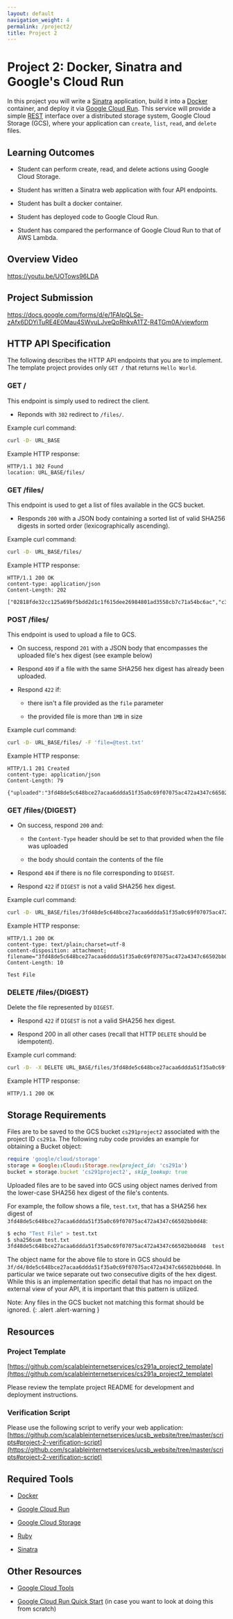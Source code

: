 ```yaml
---
layout: default
navigation_weight: 4
permalink: /project2/
title: Project 2
---
```


# Project 2: Docker, Sinatra and Google's Cloud Run

In this project you will write a [Sinatra](http://sinatrarb.com/) application,
build it into a [Docker](https://www.docker.com/products/docker-desktop)
container, and deploy it via [Google Cloud
Run](https://cloud.google.com/run/). This service will provide a simple
[REST](https://www.codecademy.com/articles/what-is-rest) interface over a
distributed storage system, Google Cloud Storage (GCS), where your application
can `create`, `list`, `read`, and `delete` files.

## Learning Outcomes

- Student can perform create, read, and delete actions using Google Cloud
  Storage.

- Student has written a Sinatra web application with four API endpoints.

- Student has built a docker container.

- Student has deployed code to Google Cloud Run.

- Student has compared the performance of Google Cloud Run to that of AWS
  Lambda.

## Overview Video

<https://youtu.be/UOTows96LDA>

## Project Submission

<https://docs.google.com/forms/d/e/1FAIpQLSe-zAfx6DDYiTuRE4E0Mau4SWvuLJveQoRhkvA1TZ-R4TGm0A/viewform>

## HTTP API Specification

The following describes the HTTP API endpoints that you are to implement. The
template project provides only `GET /` that returns `Hello World`.

### GET /

This endpoint is simply used to redirect the client.

- Reponds with `302` redirect to `/files/`.

Example curl command:

```sh
curl -D- URL_BASE
```

Example HTTP response:

```http
HTTP/1.1 302 Found
location: URL_BASE/files/
```

### GET /files/

This endpoint is used to get a list of files available in the GCS bucket.

- Responds `200` with a JSON body containing a sorted list of valid SHA256
  digests in sorted order (lexicographically ascending).

Example curl command:

```sh
curl -D- URL_BASE/files/
```

Example HTTP response:

```http
HTTP/1.1 200 OK
content-type: application/json
Content-Length: 202

["02818fde32cc125a69bf5bdd2d1c1f615dee26984801ad3558cb7c71a54bc6ac","c36e18b713bf317e08e2afce764bf7e17457be9e22538efb39a9f0d036f7c6cc","fbcfc39ad67a080b85f914d3c37b10f6b814133fc1fcc321ac8c7e85cf42bc60"]
```

### POST /files/

This endpoint is used to upload a file to GCS.

- On success, respond `201` with a JSON body that encompasses the uploaded
  file's hex digest (see example below)

- Respond `409` if a file with the same SHA256 hex digest has already been
  uploaded.

- Respond `422` if:

  - there isn't a file provided as the `file` parameter

  - the provided file is more than `1MB` in size

Example curl command:

```sh
curl -D- URL_BASE/files/ -F 'file=@test.txt'
```

Example HTTP response:

```http
HTTP/1.1 201 Created
content-type: application/json
Content-Length: 79

{"uploaded":"3fd48de5c648bce27acaa6ddda51f35a0c69f07075ac472a4347c66502bb0d48"}
```

### GET /files/{DIGEST}

- On success, respond `200` and:

  - the `Content-Type` header should be set to that provided when the file was
    uploaded

  - the body should contain the contents of the file

- Respond `404` if there is no file corresponding to `DIGEST`.

- Respond `422` if `DIGEST` is not a valid SHA256 hex digest.

Example curl command:

```sh
curl -D- URL_BASE/files/3fd48de5c648bce27acaa6ddda51f35a0c69f07075ac472a4347c66502bb0d48
```

Example HTTP response:

```http
HTTP/1.1 200 OK
content-type: text/plain;charset=utf-8
content-disposition: attachment; filename="3fd48de5c648bce27acaa6ddda51f35a0c69f07075ac472a4347c66502bb0d48"
Content-Length: 10

Test File
```

### DELETE /files/{DIGEST}

Delete the file represented by `DIGEST`.

- Respond `422` if `DIGEST` is not a valid SHA256 hex digest.

- Respond 200 in all other cases (recall that HTTP `DELETE` should be
  idempotent).

Example curl command:

```sh
curl -D- -X DELETE URL_BASE/files/3fd48de5c648bce27acaa6ddda51f35a0c69f07075ac472a4347c66502bb0d48
```

Example HTTP response:

```HTTP
HTTP/1.1 200 OK
```

## Storage Requirements

Files are to be saved to the GCS bucket `cs291project2` associated with the
project ID `cs291a`. The following ruby code provides an example for
obtaining a Bucket object:

```ruby
require 'google/cloud/storage'
storage = Google::Cloud::Storage.new(project_id: 'cs291a')
bucket = storage.bucket 'cs291project2', skip_lookup: true
```

Uploaded files are to be saved into GCS using object names derived from the
lower-case SHA256 hex digest of the file's contents.

For example, the follow shows a file, `test.txt`, that has a SHA256 hex digest of
`3fd48de5c648bce27acaa6ddda51f35a0c69f07075ac472a4347c66502bb0d48`:

```sh
$ echo "Test File" > test.txt
$ sha256sum test.txt
3fd48de5c648bce27acaa6ddda51f35a0c69f07075ac472a4347c66502bb0d48  test.txt
```

The object name for the above file to store in GCS should be
`3f/d4/8de5c648bce27acaa6ddda51f35a0c69f07075ac472a4347c66502bb0d48`. In
particular we twice separate out two consecutive digits of the hex
digest. While this is an implementation specific detail that has no impact on
the external view of your API, it is important that this pattern is
utilized.

Note: Any files in the GCS bucket not matching this format should be ignored.
{: .alert .alert-warning }

## Resources

### Project Template

[https://github.com/scalableinternetservices/cs291a_project2_template](https://github.com/scalableinternetservices/cs291a_project2_template)

Please review the template project README for development and deployment instructions.

### Verification Script

Please use the following script to verify your web application:
[https://github.com/scalableinternetservices/ucsb_website/tree/master/scripts#project-2-verification-script](https://github.com/scalableinternetservices/ucsb_website/tree/master/scripts#project-2-verification-script)

## Required Tools

- [Docker](https://www.docker.com/products/docker-desktop)

- [Google Cloud Run](https://cloud.google.com/run/)

- [Google Cloud
  Storage](https://googleapis.dev/ruby/google-cloud-storage/latest/index.html)

- [Ruby](https://www.ruby-lang.org/en/)

- [Sinatra](http://sinatrarb.com/)

## Other Resources

- [Google Cloud
  Tools](https://cloud.google.com/sdk/docs/#install_the_latest_cloud_tools_version_cloudsdk_current_version)

- [Google Cloud Run Quick
  Start](https://cloud.google.com/run/docs/quickstarts/build-and-deploy) (in
  case you want to look at doing this from scratch)
